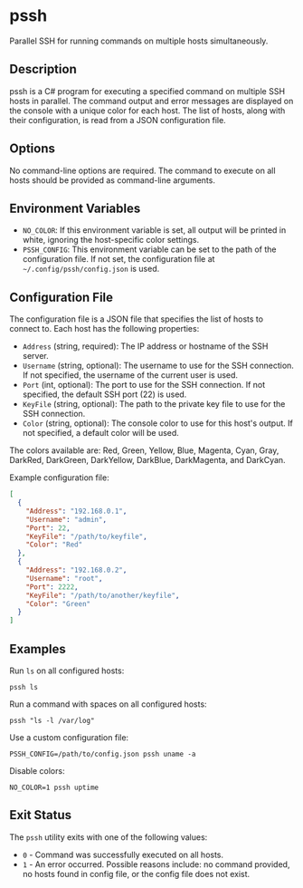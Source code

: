 # pssh

Parallel SSH for running commands on multiple hosts simultaneously.

## Description

pssh is a C# program for executing a specified command on multiple SSH hosts in parallel. The command output and error messages are displayed on the console with a unique color for each host. The list of hosts, along with their configuration, is read from a JSON configuration file.

## Options

No command-line options are required. The command to execute on all hosts should be provided as command-line arguments.

## Environment Variables

* `NO_COLOR`: If this environment variable is set, all output will be printed in white, ignoring the host-specific color settings.
* `PSSH_CONFIG`: This environment variable can be set to the path of the configuration file. If not set, the configuration file at `~/.config/pssh/config.json` is used.

## Configuration File

The configuration file is a JSON file that specifies the list of hosts to connect to. Each host has the following properties:

* `Address` (string, required): The IP address or hostname of the SSH server.
* `Username` (string, optional): The username to use for the SSH connection. If not specified, the username of the current user is used.
* `Port` (int, optional): The port to use for the SSH connection. If not specified, the default SSH port (22) is used.
* `KeyFile` (string, optional): The path to the private key file to use for the SSH connection.
* `Color` (string, optional): The console color to use for this host's output. If not specified, a default color will be used.

The colors available are: Red, Green, Yellow, Blue, Magenta, Cyan, Gray, DarkRed, DarkGreen, DarkYellow, DarkBlue, DarkMagenta, and DarkCyan. 

Example configuration file:

```json
[
  {
    "Address": "192.168.0.1",
    "Username": "admin",
    "Port": 22,
    "KeyFile": "/path/to/keyfile",
    "Color": "Red"
  },
  {
    "Address": "192.168.0.2",
    "Username": "root",
    "Port": 2222,
    "KeyFile": "/path/to/another/keyfile",
    "Color": "Green"
  }
]
```

## Examples

Run `ls` on all configured hosts:

```
pssh ls
```

Run a command with spaces on all configured hosts:

```
pssh "ls -l /var/log"
```

Use a custom configuration file:

```
PSSH_CONFIG=/path/to/config.json pssh uname -a
```

Disable colors:

```
NO_COLOR=1 pssh uptime
```

## Exit Status

The `pssh` utility exits with one of the following values:

* `0` - Command was successfully executed on all hosts.
* `1` - An error occurred. Possible reasons include: no command provided, no hosts found in config file, or the config file does not exist.
